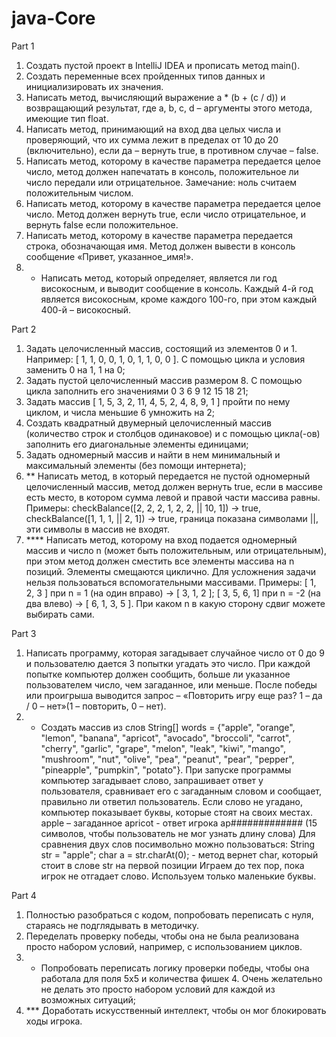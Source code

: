 # java-Core

Part 1 
1. Создать пустой проект в IntelliJ IDEA и прописать метод main().
2. Создать переменные всех пройденных типов данных и инициализировать их значения.
3. Написать метод, вычисляющий выражение a * (b + (c / d)) и возвращающий результат,
   где a, b, c, d – аргументы этого метода, имеющие тип float.
4. Написать метод, принимающий на вход два целых числа и проверяющий, что их сумма лежит в пределах от 10 до 20 (включительно), 
   если да – вернуть true, в противном случае – false.
5. Написать метод, которому в качестве параметра передается целое число, метод должен напечатать в консоль, 
   положительное ли число передали или отрицательное. Замечание: ноль считаем положительным числом.
6. Написать метод, которому в качестве параметра передается целое число. Метод должен вернуть true, 
   если число отрицательное, и вернуть false если положительное.
7. Написать метод, которому в качестве параметра передается строка, обозначающая имя. 
   Метод должен вывести в консоль сообщение «Привет, указанное_имя!».
8. * Написать метод, который определяет, является ли год високосным, и выводит сообщение в консоль. Каждый 4-й год является високосным, 
   кроме каждого 100-го, при этом каждый 400-й – високосный.

Part 2 
1. Задать целочисленный массив, состоящий из элементов 0 и 1. Например: [ 1, 1, 0, 0, 1, 0, 1, 1, 0, 0 ]. С помощью цикла и условия 
   заменить 0 на 1, 1 на 0;
2. Задать пустой целочисленный массив размером 8. С помощью цикла заполнить его значениями 0 3 6 9 12 15 18 21;
3. Задать массив [ 1, 5, 3, 2, 11, 4, 5, 2, 4, 8, 9, 1 ] пройти по нему циклом, и числа меньшие 6 умножить на 2;
4. Создать квадратный двумерный целочисленный массив (количество строк и столбцов одинаковое) и с помощью цикла(-ов) заполнить его 
   диагональные элементы единицами;
5. Задать одномерный массив и найти в нем минимальный и максимальный элементы (без помощи интернета);
6. ** Написать метод, в который передается не пустой одномерный целочисленный массив, метод должен вернуть true, если в массиве есть место,
   в котором сумма левой и правой части массива равны. Примеры: checkBalance([2, 2, 2, 1, 2, 2, || 10, 1]) → true, 
   checkBalance([1, 1, 1, || 2, 1]) → true, граница показана символами ||, эти символы в массив не входят.
7. **** Написать метод, которому на вход подается одномерный массив и число n (может быть положительным, или отрицательным), 
   при этом метод должен сместить все элементы массива на n позиций. Элементы смещаются циклично. Для усложнения задачи нельзя пользоваться
   вспомогательными массивами. Примеры: [ 1, 2, 3 ] при n = 1 (на один вправо) -> [ 3, 1, 2 ]; [ 3, 5, 6, 1] при n = -2 (на два влево) -> [ 6, 1, 3, 5 ]. 
   При каком n в какую сторону сдвиг можете выбирать сами.

Part 3 
1. Написать программу, которая загадывает случайное число от 0 до 9 и пользователю дается 3 попытки угадать это число. 
   При каждой попытке компьютер должен сообщить, больше ли указанное пользователем число, чем загаданное, или меньше. 
   После победы или проигрыша выводится запрос – «Повторить игру еще раз? 1 – да / 0 – нет»(1 – повторить, 0 – нет).
2. * Создать массив из слов
   String[] words = {"apple", "orange", "lemon", "banana", "apricot", "avocado", "broccoli", "carrot", "cherry", "garlic",
   "grape", "melon", "leak", "kiwi", "mango", "mushroom", "nut", "olive", "pea", "peanut", "pear", "pepper", "pineapple", "pumpkin", "potato"}.
     При запуске программы компьютер загадывает слово, запрашивает ответ у пользователя, сравнивает его с загаданным словом и сообщает,
   правильно ли ответил пользователь. Если слово не угадано, компьютер показывает буквы, которые стоят на своих местах.
     apple – загаданное
     apricot - ответ игрока
     ap############# (15 символов, чтобы пользователь не мог узнать длину слова)
     Для сравнения двух слов посимвольно можно пользоваться:
     String str = "apple";
     char a = str.charAt(0); - метод вернет char, который стоит в слове str на первой позиции
     Играем до тех пор, пока игрок не отгадает слово.
     Используем только маленькие буквы.

Part 4
1. Полностью разобраться с кодом, попробовать переписать с нуля, стараясь не подглядывать в методичку.
2. Переделать проверку победы, чтобы она не была реализована просто набором условий, например, с использованием циклов.
3. * Попробовать переписать логику проверки победы, чтобы она работала для поля 5х5 и количества фишек 4. Очень желательно 
   не делать это просто набором условий для каждой из возможных ситуаций;
4. *** Доработать искусственный интеллект, чтобы он мог блокировать ходы игрока.
